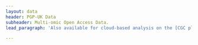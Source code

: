 ```yaml
---
layout: data
header: PGP-UK Data
subheader: Multi-omic Open Access Data.
lead_paragraph: 'Also available for cloud-based analysis on the [CGC platform]((https://docs.cancergenomicscloud.org/docs/personal-genome-project-uk-pgp-uk-pilot-dataset)) hosted by Seven Bridges Genomics and the [CloudOS platform](https://lifebit.ai/cloudos) hosted by Lifebit.'

---
```

